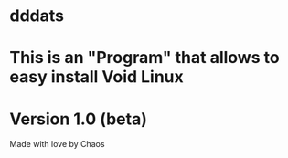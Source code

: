 # dddats

# This is an "Program" that allows to easy install Void Linux

# Version 1.0 (beta)

Made with love by Chaos

